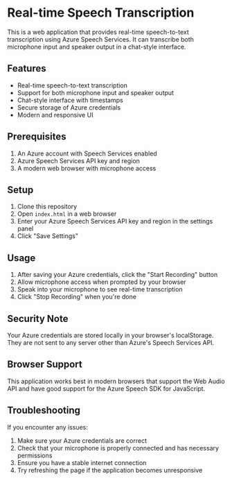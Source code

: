 # Real-time Speech Transcription

This is a web application that provides real-time speech-to-text transcription using Azure Speech Services. It can transcribe both microphone input and speaker output in a chat-style interface.

## Features

- Real-time speech-to-text transcription
- Support for both microphone input and speaker output
- Chat-style interface with timestamps
- Secure storage of Azure credentials
- Modern and responsive UI

## Prerequisites

1. An Azure account with Speech Services enabled
2. Azure Speech Services API key and region
3. A modern web browser with microphone access

## Setup

1. Clone this repository
2. Open `index.html` in a web browser
3. Enter your Azure Speech Services API key and region in the settings panel
4. Click "Save Settings"

## Usage

1. After saving your Azure credentials, click the "Start Recording" button
2. Allow microphone access when prompted by your browser
3. Speak into your microphone to see real-time transcription
4. Click "Stop Recording" when you're done

## Security Note

Your Azure credentials are stored locally in your browser's localStorage. They are not sent to any server other than Azure's Speech Services API.

## Browser Support

This application works best in modern browsers that support the Web Audio API and have good support for the Azure Speech SDK for JavaScript.

## Troubleshooting

If you encounter any issues:

1. Make sure your Azure credentials are correct
2. Check that your microphone is properly connected and has necessary permissions
3. Ensure you have a stable internet connection
4. Try refreshing the page if the application becomes unresponsive 